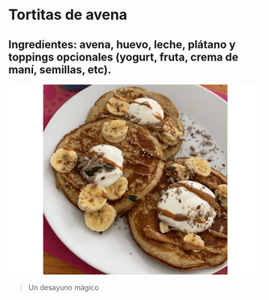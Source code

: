 # Tortitas de avena

## Ingredientes: avena, huevo, leche, plátano y toppings opcionales (yogurt, fruta, crema de maní, semillas, etc).

![Desayuno Avena](../images/tortitas_avena.jpg)

> Un desayuno mágico
